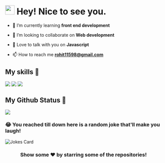 <h1><img src="https://emojis.slackmojis.com/emojis/images/1531849430/4246/blob-sunglasses.gif?1531849430" width="30"/> Hey! Nice to see you.</h1>

- 🌱 I’m currently learning **front end development**

- 👯 I’m looking to collaborate on **Web development**

- 💬 Love to talk with you on **Javascript**

- 📫 How to reach me **rohit11598@gmail.com**

## My skills 🚀

![](https://img.shields.io/badge/HTML5-E34F26?style=for-the-badge&logo=html5&logoColor=white)
![](https://img.shields.io/badge/CSS3-1572B6?style=for-the-badge&logo=css3&logoColor=white)
![](https://img.shields.io/badge/JavaScript-F7DF1E?style=for-the-badge&logo=javascript&logoColor=black)


## My Github Status 🦸

![](https://github-readme-streak-stats.herokuapp.com/?user=shaswatsingh19&theme=blue-green)

### 😂 You reached till down here is a random joke that'll make you laugh!
![Jokes Card](https://readme-jokes.vercel.app/api)

<div align="center">

### Show some ❤️ by starring some of the repositories!
</div>

<!---
Rohit11598/Rohit11598 is a ✨ special ✨ repository because its `README.md` (this file) appears on your GitHub profile.
You can click the Preview link to take a look at your changes.
--->
